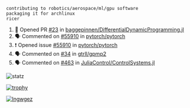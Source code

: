 ```
contributing to robotics/aerospace/ml/gpu software
packaging it for archlinux
ricer
```

<!--START_SECTION:activity-->
1. 💪 Opened PR [#23](https://github.com/baggepinnen/DifferentialDynamicProgramming.jl/pull/23) in [baggepinnen/DifferentialDynamicProgramming.jl](https://github.com/baggepinnen/DifferentialDynamicProgramming.jl)
2. 🗣 Commented on [#55910](https://github.com/pytorch/pytorch/issues/55910) in [pytorch/pytorch](https://github.com/pytorch/pytorch)
3. ❗️ Opened issue [#55910](https://github.com/pytorch/pytorch/issues/55910) in [pytorch/pytorch](https://github.com/pytorch/pytorch)
4. 🗣 Commented on [#34](https://github.com/gtrll/gpmp2/issues/34) in [gtrll/gpmp2](https://github.com/gtrll/gpmp2)
5. 🗣 Commented on [#463](https://github.com/JuliaControl/ControlSystems.jl/issues/463) in [JuliaControl/ControlSystems.jl](https://github.com/JuliaControl/ControlSystems.jl)
<!--END_SECTION:activity-->


![statz](https://github-readme-stats.vercel.app/api?username=acxz&include_all_commits=true&show_icons=true)

[![trophy](https://github-profile-trophy.vercel.app/?username=acxz)](https://github.com/ryo-ma/github-profile-trophy)

[![lngwgez](https://github-readme-stats.vercel.app/api/top-langs/?username=acxz&layout=compact)](https://github.com/acxz/github-readme-stats)


<!--
**acxz/acxz** is a ✨ _special_ ✨ repository because its `README.md` (this file) appears on your GitHub profile.

Here are some ideas to get you started:

- 🔭 I’m currently working on ...
- 🌱 I’m currently learning ...
- 👯 I’m looking to collaborate on ...
- 🤔 I’m looking for help with ...
- 💬 Ask me about ...
- 📫 How to reach me: ...
- 😄 Pronouns: ...
- ⚡ Fun fact: ...
-->
